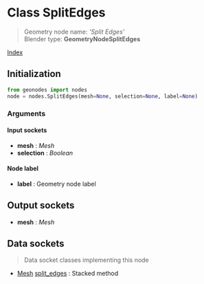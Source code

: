 
# Class SplitEdges

> Geometry node name: _'Split Edges'_<br>Blender type:  **GeometryNodeSplitEdges**


[Index](/docs/index.md)

## Initialization


```python
from geonodes import nodes
node = nodes.SplitEdges(mesh=None, selection=None, label=None)
```


### Arguments


#### Input sockets



- **mesh** : _Mesh_
- **selection** : _Boolean_



#### Node label



- **label** : Geometry node label



## Output sockets



- **mesh** : _Mesh_



## Data sockets

> Data socket classes implementing this node




- [Mesh](../sockets/Mesh.md) [split_edges](../sockets/Mesh.md#split_edges) : Stacked method


